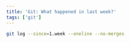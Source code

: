 ```yaml
---
title: 'Git: What happened in last week?'
tags: ['git']
---
```


```bash
git log --since=1.week --oneline --no-merges
```
